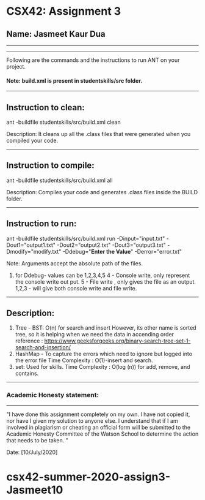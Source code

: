 # CSX42: Assignment 3
## Name: Jasmeet Kaur Dua

-----------------------------------------------------------------------
-----------------------------------------------------------------------


Following are the commands and the instructions to run ANT on your project.
#### Note: build.xml is present in studentskills/src folder.

-----------------------------------------------------------------------
## Instruction to clean:

ant -buildfile studentskills/src/build.xml clean

Description: It cleans up all the .class files that were generated when you
compiled your code.

-----------------------------------------------------------------------
## Instruction to compile:

 ant -buildfile studentskills/src/build.xml all

Description: Compiles your code and generates .class files inside the BUILD folder.

-----------------------------------------------------------------------
## Instruction to run:

  ant -buildfile studentskills/src/build.xml run -Dinput="input.txt" -Dout1="output1.txt" -Dout2="output2.txt" -Dout3="output3.txt" -Dmodify="modify.txt" -Ddebug="____Enter the Value____" -Derror="error.txt"


 

Note: Arguments accept the absolute path of the files.
1. for Ddebug- values can be 1,2,3,4,5
      4 - Console write, only represent the console write out put.
      5 - File write , only gives the file as an output.
      1,2,3 - will give both console write and file write.


-----------------------------------------------------------------------
## Description:

1. Tree - BST: O(n) for search and insert 
  However, its other name is sorted tree, so it is helping when we need the data in accending order
reference : https://www.geeksforgeeks.org/binary-search-tree-set-1-search-and-insertion/
2. HashMap - To capture the errors which need to ignore but logged into the error file
Time Complexity : O(1)-insert and search.
3. set: Used for skills.
Time Complexity : O(log (n)) for add, remove, and contains.

-----------------------------------------------------------------------
### Academic Honesty statement:
-----------------------------------------------------------------------

"I have done this assignment completely on my own. I have not copied
it, nor have I given my solution to anyone else. I understand that if
I am involved in plagiarism or cheating an official form will be
submitted to the Academic Honesty Committee of the Watson School to
determine the action that needs to be taken. "

Date: [10/July/2020]


# csx42-summer-2020-assign3-Jasmeet10
